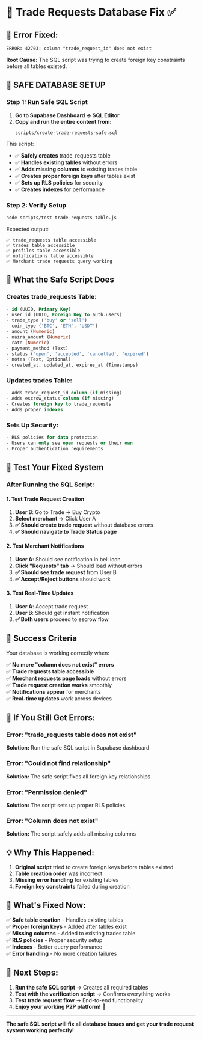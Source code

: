 # 🔧 Trade Requests Database Fix ✅

## 🐛 **Error Fixed:**
```
ERROR: 42703: column "trade_request_id" does not exist
```

**Root Cause:** The SQL script was trying to create foreign key constraints before all tables existed.

## 🚀 **SAFE DATABASE SETUP**

### **Step 1: Run Safe SQL Script**
1. **Go to Supabase Dashboard → SQL Editor**
2. **Copy and run the entire content from:**
   ```
   scripts/create-trade-requests-safe.sql
   ```

This script:
- ✅ **Safely creates** trade_requests table
- ✅ **Handles existing tables** without errors
- ✅ **Adds missing columns** to existing trades table
- ✅ **Creates proper foreign keys** after tables exist
- ✅ **Sets up RLS policies** for security
- ✅ **Creates indexes** for performance

### **Step 2: Verify Setup**
```bash
node scripts/test-trade-requests-table.js
```

Expected output:
```
✅ trade_requests table accessible
✅ trades table accessible  
✅ profiles table accessible
✅ notifications table accessible
✅ Merchant trade requests query working
```

## 🎯 **What the Safe Script Does**

### **Creates trade_requests Table:**
```sql
- id (UUID, Primary Key)
- user_id (UUID, Foreign Key to auth.users)
- trade_type ('buy' or 'sell')
- coin_type ('BTC', 'ETH', 'USDT')
- amount (Numeric)
- naira_amount (Numeric)
- rate (Numeric)
- payment_method (Text)
- status ('open', 'accepted', 'cancelled', 'expired')
- notes (Text, Optional)
- created_at, updated_at, expires_at (Timestamps)
```

### **Updates trades Table:**
```sql
- Adds trade_request_id column (if missing)
- Adds escrow_status column (if missing)
- Creates foreign key to trade_requests
- Adds proper indexes
```

### **Sets Up Security:**
```sql
- RLS policies for data protection
- Users can only see open requests or their own
- Proper authentication requirements
```

## 🧪 **Test Your Fixed System**

### **After Running the SQL Script:**

#### **1. Test Trade Request Creation**
1. **User B**: Go to Trade → Buy Crypto
2. **Select merchant** → Click User A
3. **✅ Should create trade request** without database errors
4. **✅ Should navigate to Trade Status page**

#### **2. Test Merchant Notifications**
1. **User A**: Should see notification in bell icon
2. **Click "Requests" tab** → Should load without errors
3. **✅ Should see trade request** from User B
4. **✅ Accept/Reject buttons** should work

#### **3. Test Real-Time Updates**
1. **User A**: Accept trade request
2. **User B**: Should get instant notification
3. **✅ Both users** proceed to escrow flow

## 🎉 **Success Criteria**

Your database is working correctly when:

✅ **No more "column does not exist" errors**  
✅ **Trade requests table accessible**  
✅ **Merchant requests page loads** without errors  
✅ **Trade request creation works** smoothly  
✅ **Notifications appear** for merchants  
✅ **Real-time updates** work across devices  

## 🔧 **If You Still Get Errors:**

### **Error: "trade_requests table does not exist"**
**Solution:** Run the safe SQL script in Supabase dashboard

### **Error: "Could not find relationship"**
**Solution:** The safe script fixes all foreign key relationships

### **Error: "Permission denied"**
**Solution:** The script sets up proper RLS policies

### **Error: "Column does not exist"**
**Solution:** The script safely adds all missing columns

## 💡 **Why This Happened:**

1. **Original script** tried to create foreign keys before tables existed
2. **Table creation order** was incorrect
3. **Missing error handling** for existing tables
4. **Foreign key constraints** failed during creation

## 🚀 **What's Fixed Now:**

✅ **Safe table creation** - Handles existing tables  
✅ **Proper foreign keys** - Added after tables exist  
✅ **Missing columns** - Added to existing trades table  
✅ **RLS policies** - Proper security setup  
✅ **Indexes** - Better query performance  
✅ **Error handling** - No more creation failures  

## 🎯 **Next Steps:**

1. **Run the safe SQL script** → Creates all required tables
2. **Test with the verification script** → Confirms everything works
3. **Test trade request flow** → End-to-end functionality
4. **Enjoy your working P2P platform!** 🚀

---

**The safe SQL script will fix all database issues and get your trade request system working perfectly!**
